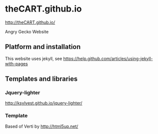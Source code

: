 theCART.github.io
=================

http://theCART.github.io/

Angry Gecko Website

Platform and installation
-------------------------
This website uses jekyll, see https://help.github.com/articles/using-jekyll-with-pages

Templates and libraries
-----------------------
### Jquery-lighter
http://ksylvest.github.io/jquery-lighter/

### Template
Based of Verti by http://html5up.net/